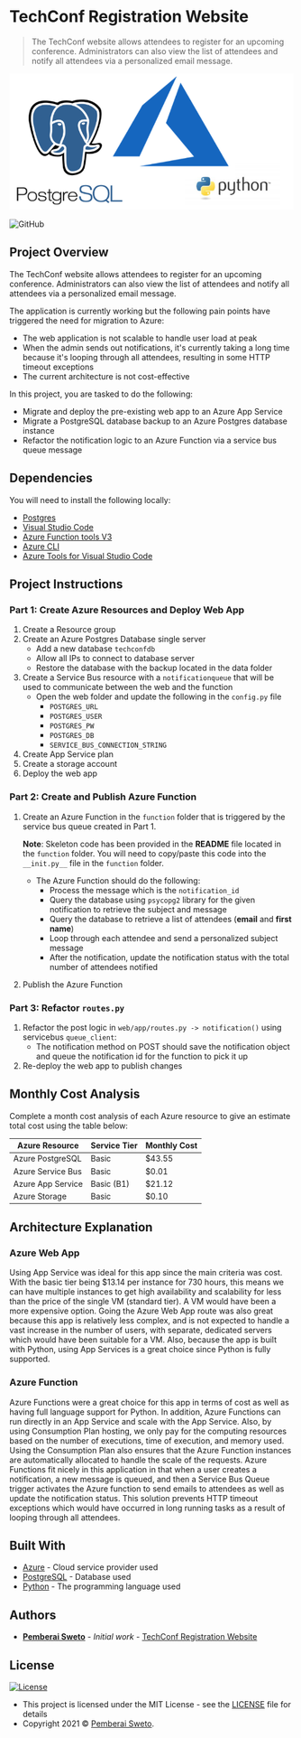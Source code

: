 # TechConf Registration Website

> The TechConf website allows attendees to register for an upcoming conference. Administrators can also view the list of attendees and notify all attendees via a personalized email message.

![](azure-postgres-python.png)

![GitHub](https://img.shields.io/github/license/mashape/apistatus.svg)

## Project Overview
The TechConf website allows attendees to register for an upcoming conference. Administrators can also view the list of attendees and notify all attendees via a personalized email message.

The application is currently working but the following pain points have triggered the need for migration to Azure:
 - The web application is not scalable to handle user load at peak
 - When the admin sends out notifications, it's currently taking a long time because it's looping through all attendees, resulting in some HTTP timeout exceptions
 - The current architecture is not cost-effective 

In this project, you are tasked to do the following:
- Migrate and deploy the pre-existing web app to an Azure App Service
- Migrate a PostgreSQL database backup to an Azure Postgres database instance
- Refactor the notification logic to an Azure Function via a service bus queue message

## Dependencies

You will need to install the following locally:
- [Postgres](https://www.postgresql.org/download/)
- [Visual Studio Code](https://code.visualstudio.com/download)
- [Azure Function tools V3](https://docs.microsoft.com/en-us/azure/azure-functions/functions-run-local?tabs=windows%2Ccsharp%2Cbash#install-the-azure-functions-core-tools)
- [Azure CLI](https://docs.microsoft.com/en-us/cli/azure/install-azure-cli?view=azure-cli-latest)
- [Azure Tools for Visual Studio Code](https://marketplace.visualstudio.com/items?itemName=ms-vscode.vscode-node-azure-pack)

## Project Instructions

### Part 1: Create Azure Resources and Deploy Web App
1. Create a Resource group
2. Create an Azure Postgres Database single server
   - Add a new database `techconfdb`
   - Allow all IPs to connect to database server
   - Restore the database with the backup located in the data folder
3. Create a Service Bus resource with a `notificationqueue` that will be used to communicate between the web and the function
   - Open the web folder and update the following in the `config.py` file
      - `POSTGRES_URL`
      - `POSTGRES_USER`
      - `POSTGRES_PW`
      - `POSTGRES_DB`
      - `SERVICE_BUS_CONNECTION_STRING`
4. Create App Service plan
5. Create a storage account
6. Deploy the web app

### Part 2: Create and Publish Azure Function
1. Create an Azure Function in the `function` folder that is triggered by the service bus queue created in Part 1.

      **Note**: Skeleton code has been provided in the **README** file located in the `function` folder. You will need to copy/paste this code into the `__init.py__` file in the `function` folder.
      - The Azure Function should do the following:
         - Process the message which is the `notification_id`
         - Query the database using `psycopg2` library for the given notification to retrieve the subject and message
         - Query the database to retrieve a list of attendees (**email** and **first name**)
         - Loop through each attendee and send a personalized subject message
         - After the notification, update the notification status with the total number of attendees notified
2. Publish the Azure Function

### Part 3: Refactor `routes.py`
1. Refactor the post logic in `web/app/routes.py -> notification()` using servicebus `queue_client`:
   - The notification method on POST should save the notification object and queue the notification id for the function to pick it up
2. Re-deploy the web app to publish changes

## Monthly Cost Analysis
Complete a month cost analysis of each Azure resource to give an estimate total cost using the table below:

| Azure Resource   | Service Tier | Monthly Cost |
| ---------------- | ------------ | -------------- |
| Azure PostgreSQL |   Basic      |   $43.55       |
| Azure Service Bus|   Basic      |   $0.01        |
| Azure App Service|   Basic (B1) |   $21.12       |
| Azure Storage    |   Basic      |   $0.10        |

## Architecture Explanation

### Azure Web App
Using App Service was ideal for this app since the main criteria was cost. With the basic tier being $13.14 per instance for 730 hours, this means we can have multiple instances to get high availability and scalability for less than the price of the single VM (standard tier). A VM would have been a more expensive option. Going the Azure Web App route was also great because this app is relatively less complex, and is not expected to handle a vast increase in the number of users, with separate, dedicated servers which would have been suitable for a VM. Also, because the app is built with Python, using App Services is a great choice since Python is fully supported.

### Azure Function
Azure Functions were a great choice for this app in terms of cost as well as having full language support for Python. In addition, Azure Functions can run directly in an App Service and scale with the App Service. Also, by using Consumption Plan hosting, we only pay for the computing resources based on the number of executions, time of execution, and memory used. Using the Consumption Plan also ensures that the Azure Function instances are automatically allocated to handle the scale of the requests. Azure Functions fit nicely in this application in that when a user creates a notification, a new message is queued, and then a Service Bus Queue trigger activates the Azure function to send emails to attendees as well as update the notification status. This solution prevents HTTP timeout exceptions which would have occurred in long running tasks as a result of looping through all attendees. 

## Built With

* [Azure](https://portal.azure.com/) - Cloud service provider used
* [PostgreSQL](https://www.postgresql.org//) - Database used
* [Python](https://www.python.org/) - The programming language used

## Authors

* **[Pemberai Sweto](https://github.com/thepembeweb)** - *Initial work* - [TechConf Registration Website](https://github.com/thepembeweb/migrate-app-to-azure)

## License

[![License](http://img.shields.io/:license-mit-green.svg?style=flat-square)](http://badges.mit-license.org)

- This project is licensed under the MIT License - see the [LICENSE](LICENSE.md) file for details
- Copyright 2021 © [Pemberai Sweto](https://github.com/thepembeweb).

